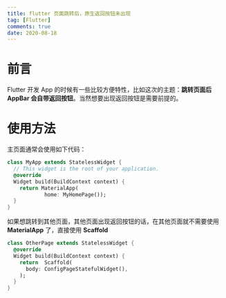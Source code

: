 ```yaml
---
title: flutter 页面跳转后，原生返回按钮未出现
tag: [Flutter]
comments: true
date: 2020-08-18
---
```




# 前言
Flutter 开发 App 的时候有一些比较方便特性，比如这次的主题：**跳转页面后 AppBar 会自带返回按钮**。当然想要出现返回按钮是需要前提的。

# 使用方法
主页面通常会使用如下代码：
```dart
class MyApp extends StatelessWidget {
  // This widget is the root of your application.
  @override
  Widget build(BuildContext context) {
    return MaterialApp(
            home: MyHomePage());
  }
}
```
如果想跳转到其他页面，其他页面出现返回按钮的话，在其他页面就不需要使用 **MaterialApp** 了，直接使用 **Scaffold**
```dart
class OtherPage extends StatelessWidget {
  @override
  Widget build(BuildContext context) {
    return  Scaffold(
      body: ConfigPageStatefulWidget(),
    );
  }
}
```


